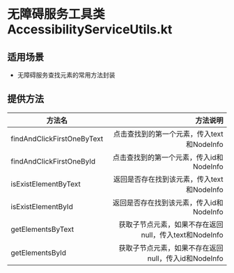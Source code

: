# 无障碍服务工具类AccessibilityServiceUtils.kt

## 适用场景
- 无障碍服务查找元素的常用方法封装

## 提供方法

|方法名|方法说明|
|---|---:|
|findAndClickFirstOneByText|点击查找到的第一个元素，传入text和NodeInfo|
|findAndClickFirstOneById|点击查找到的第一个元素，传入id和NodeInfo|
|isExistElementByText|返回是否存在找到该元素，传入text和NodeInfo|
|isExistElementById|返回是否存在找到该元素，传入id和NodeInfo|
|getElementsByText|获取子节点元素，如果不存在返回null，传入text和NodeInfo|
|getElementsById|获取子节点元素，如果不存在返回null，传入id和NodeInfo|
